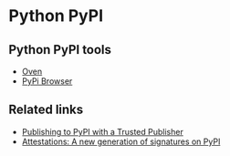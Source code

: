 # Python PyPI

## Python PyPI tools

- [Oven](https://pyoven.org/)
- [PyPi Browser](https://pypi-browser.org/)

## Related links

- [Publishing to PyPI with a Trusted Publisher](https://docs.pypi.org/trusted-publishers/)
- [Attestations: A new generation of signatures on PyPI](https://blog.trailofbits.com/2024/11/14/attestations-a-new-generation-of-signatures-on-pypi/)
